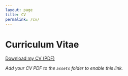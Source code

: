 ```yaml
---
layout: page
title: CV
permalink: /cv/
---
```


# Curriculum Vitae

[Download my CV (PDF)](/assets/cv.pdf)

_Add your CV PDF to the `assets` folder to enable this link._
